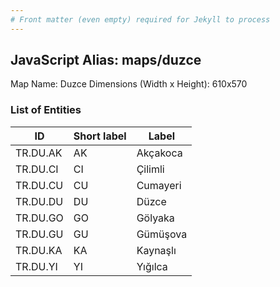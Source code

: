 ```yaml
---
# Front matter (even empty) required for Jekyll to process
---
```


## JavaScript Alias: maps/duzce

Map Name: Duzce
Dimensions (Width x Height): 610x570





### List of Entities

ID | Short label | Label
---|---|---|
TR.DU.AK | AK | Akçakoca
TR.DU.CI | CI | Çilimli
TR.DU.CU | CU | Cumayeri
TR.DU.DU | DU | Düzce
TR.DU.GO | GO | Gölyaka
TR.DU.GU | GU | Gümüşova
TR.DU.KA | KA | Kaynaşlı
TR.DU.YI | YI | Yığılca